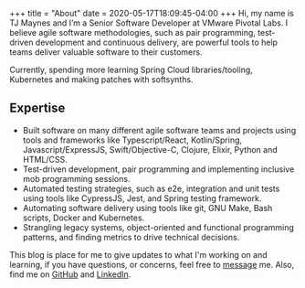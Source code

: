 +++
title = "About"
date = 2020-05-17T18:09:45-04:00
+++
Hi, my name is TJ Maynes and I’m a Senior Software Developer at VMware Pivotal Labs. I believe agile software methodologies, such as pair programming, test-driven development and continuous delivery, are powerful tools to help teams deliver valuable software to their customers.

Currently, spending more learning Spring Cloud libraries/tooling, Kubernetes and making patches with softsynths.

## Expertise
- Built software on many different agile software teams and projects using tools and frameworks like Typescript/React, Kotlin/Spring, Javascript/ExpressJS, Swift/Objective-C, Clojure, Elixir, Python and HTML/CSS.
- Test-driven development, pair programming and implementing inclusive mob programming sessions.
- Automated testing strategies, such as e2e, integration and unit tests using tools like CypressJS, Jest, and Spring testing framework.
- Automating software delivery using tools like git, GNU Make, Bash scripts, Docker and Kubernetes.
- Strangling legacy systems, object-oriented and functional programming patterns, and finding metrics to drive technical decisions.

This blog is place for me to give updates to what I'm working on and learning, if you have questions, or concerns, feel free to [message](mailto:tjmaynes@gmail.com) me. Also, find me on [GitHub](https://github.com/tjmaynes) and [LinkedIn](https://linkedin.com/in/tjmaynes).
